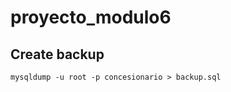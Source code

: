 # proyecto_modulo6

## Create backup
```console
mysqldump -u root -p concesionario > backup.sql
```

